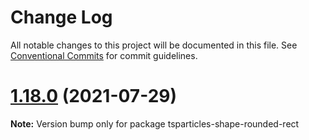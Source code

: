 # Change Log

All notable changes to this project will be documented in this file.
See [Conventional Commits](https://conventionalcommits.org) for commit guidelines.

# [1.18.0](https://github.com/matteobruni/tsparticles/compare/tsparticles-shape-rounded-rect@1.17.0...tsparticles-shape-rounded-rect@1.18.0) (2021-07-29)

**Note:** Version bump only for package tsparticles-shape-rounded-rect

